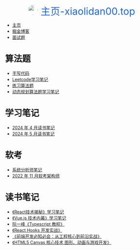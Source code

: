 <div style='text-align:center;font-size:32px;color:#1a67ff'> 
<img style="height:32px;width:32px;border-radius:50%" src='http://www.xiaolidan00.top/bell-icon.png'/>
主页-xiaolidan00.top </div>

- [主页](#index.md)
- [掘金博客](#https://juejin.cn/user/224781403162798)
- [面试题](#interview/index.md)

# 算法题

- [手写代码](#code/interview-code.md)
- [Leetcode学习笔记](#code/code-study.md)
- [练习算法题](#code/code.md)
- [动态规划算法题学习笔记](#code/dongtai.md)

# 学习笔记

- [2024 年 4 月读书笔记](#study/2024-4.md)
- [2024 年 5 月读书笔记](#study/2024-5.md)

# 软考

- [系统分析师笔记](#ruankao/analysis.md)
- [2022 年 11 月软考架构师](#ruankao/note.md)

# 读书笔记

- [《React技术揭秘》学习笔记](#books/react-tech.md)
- [《Vue.js 技术内幕》学习笔记](#books/vue3.md)
- [阮一峰《Typescript 教程》](#books/ts.md)
- [《React Hooks 开发实战》](#books/react-hook.md)
- [《前端开发必知必会：从工程核心到前沿实战》](#books/book1.md)
- [《HTML5 Canvas 核心技术 图形、动画与游戏开发》](#books/canvas.md)